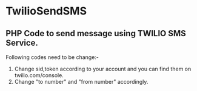 # TwilioSendSMS 

  ## PHP Code to send message using TWILIO SMS Service.

Following codes need to be change:-
1. Change sid,token according to your account and you can find them on twilio.com/console.
2. Change "to number" and "from number" accordingly.
